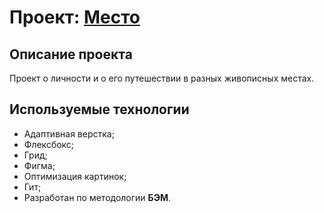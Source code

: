 # Проект: [Место](https://hotess.github.io/mesto/)

Описание проекта
--------------------

Проект о личности и о его путешествии в разных живописных местах.

Используемые технологии
-----------------------------------
* Адаптивная верстка;
* Флексбокс;
* Грид;
* Фигма;
* Оптимизация картинок;
* Гит;
* Разработан по методологии **БЭМ**.